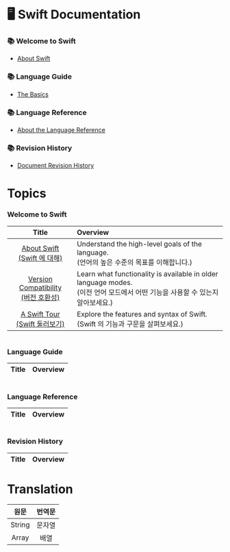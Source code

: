 # 🖥️ Swift Documentation

### 📚 Welcome to Swift
- [About Swift](https://github.com/Developer-Nova/Swift-Documentation/blob/main/Swift%20Documentation/1.Welcome%20to%20Swift/1.About%20Swift.md)

### 📚 Language Guide
- [The Basics](https://github.com/Developer-Nova/Swift-Documentation/blob/main/Swift%20Documentation/2.Language%20Guide/1.The%20Basics.md)

### 📚 Language Reference
- [About the Language Reference](https://github.com/Developer-Nova/Swift-Documentation/blob/main/Swift%20Documentation/3.Language%20Reference/1.About%20the%20Language%20Reference.md)

### 📚 Revision History
- [Document Revision History](https://github.com/Developer-Nova/Swift-Documentation/blob/main/Swift%20Documentation/4.Revision%20History/Document%20Revision%20History.md)


# Topics

### Welcome to Swift

|Title|Overview|
|:---:|:-------|
|[About Swift <br> (Swift 에 대해)](https://github.com/Developer-Nova/Swift-Documentation/blob/main/Swift%20Documentation/1.Welcome%20to%20Swift/1.About%20Swift.md)|Understand the high-level goals of the language. <br> (언어의 높은 수준의 목표를 이해합니다.)|
|[Version Compatibility <br> (버전 호환성)]()|Learn what functionality is available in older language modes. <br> (이전 언어 모드에서 어떤 기능을 사용할 수 있는지 알아보세요.)|
|[A Swift Tour <br> (Swift 둘러보기)]()|Explore the features and syntax of Swift. <br> (Swift 의 기능과 구문을 살펴보세요.)|

#

### Language Guide

|Title|Overview|
|:---:|:-------|

#

### Language Reference

|Title|Overview|
|:---:|:-------|

#

### Revision History

|Title|Overview|
|:---:|:-------|


# Translation

|원문|번역문|
|:---:|:----:|
|String|문자열|
|Array|배열|






